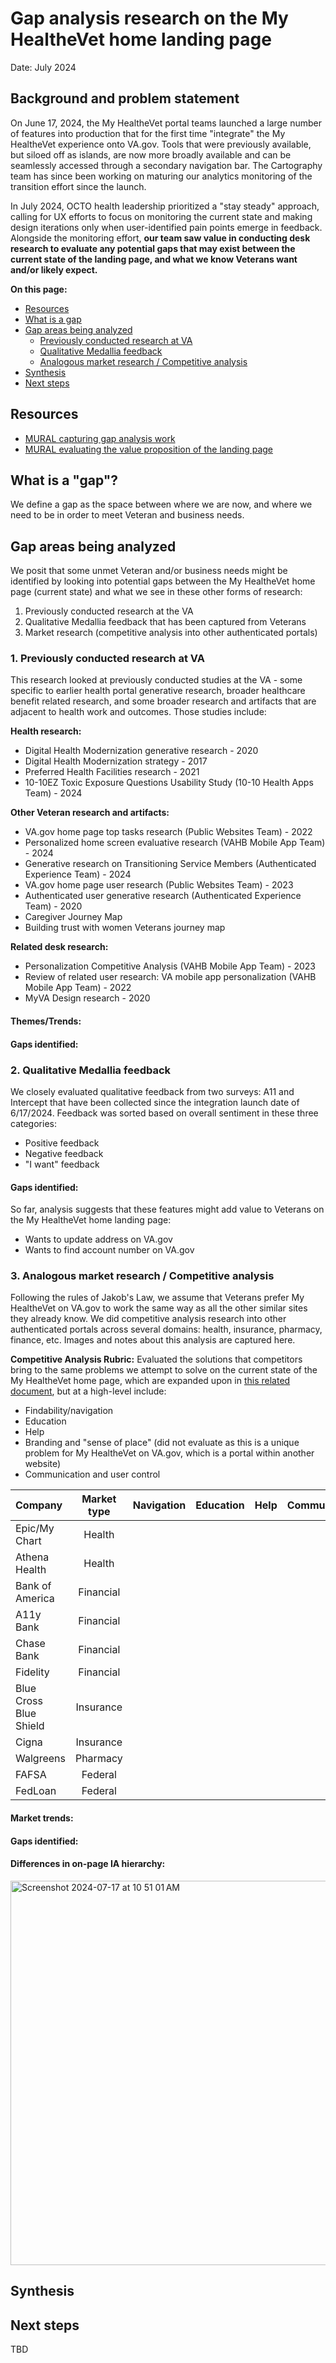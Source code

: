 # Gap analysis research on the My HealtheVet home landing page
Date: July 2024

## Background and problem statement
On June 17, 2024, the My HealtheVet portal teams launched a large number of features into production that for the first time "integrate" the My HealtheVet experience onto VA.gov. Tools that were previously available, but siloed off as islands, are now more broadly available and can be seamlessly accessed through a secondary navigation bar. The Cartography team has since been working on maturing our analytics monitoring of the transition effort since the launch.

In July 2024, OCTO health leadership prioritized a "stay steady" approach, calling for UX efforts to focus on monitoring the current state and making design iterations only when user-identified pain points emerge in feedback. Alongside the monitoring effort, **our team saw value in conducting desk research to evaluate any potential gaps that may exist between the current state of the landing page, and what we know Veterans want and/or likely expect.** 

**On this page:**
- [Resources](#resources)
- [What is a gap](#gap)
- [Gap areas being analyzed](#gaps-analyzed)
  - [Previously conducted research at VA](#va-research)
  - [Qualitative Medallia feedback](#medallia)
  - [Analogous market research / Competitive analysis](#competitive-analysis)
- [Synthesis](#synthesis)
- [Next steps](#next-steps)

## <a name="resources"></a>Resources<br>
* [MURAL capturing gap analysis work](https://app.mural.co/t/departmentofveteransaffairs9999/m/departmentofveteransaffairs9999/1720032090287/45ea8c3a6b9565d9fc9153ef904439297f8e5849?sender=uf94a77a19aaf687331c09367)
* [MURAL evaluating the value proposition of the landing page](https://app.mural.co/t/departmentofveteransaffairs9999/m/departmentofveteransaffairs9999/1720626651406/8ca7814644add1eb1ccc71085af34de249f35ded?sender=uf94a77a19aaf687331c09367) 

## <a name="gap"></a>What is a "gap"?<br>
We define a gap as the space between where we are now, and where we need to be in order to meet Veteran and business needs. 

## <a name="gaps-analyzed"></a>Gap areas being analyzed<br>
We posit that some unmet Veteran and/or business needs might be identified by looking into potential gaps between the My HealtheVet home page (current state) and what we see in these other forms of research:  
1. Previously conducted research at the VA
2. Qualitative Medallia feedback that has been captured from Veterans
3. Market research (competitive analysis into other authenticated portals)

### <a name="va-research"></a>1. Previously conducted research at VA<br>
This research looked at previously conducted studies at the VA - some specific to earlier health portal generative research, broader healthcare benefit related research, and some broader research and artifacts that are adjacent to health work and outcomes. Those studies include:

**Health research:**
* Digital Health Modernization generative research - 2020
* Digital Health Modernization strategy - 2017
* Preferred Health Facilities research - 2021
* 10-10EZ Toxic Exposure Questions Usability Study (10-10 Health Apps Team) - 2024

**Other Veteran research and artifacts:**
* VA.gov home page top tasks research (Public Websites Team) - 2022
* Personalized home screen evaluative research (VAHB Mobile App Team) - 2024
* Generative research on Transitioning Service Members (Authenticated Experience Team) - 2024
* VA.gov home page user research (Public Websites Team) - 2023
* Authenticated user generative research (Authenticated Experience Team) - 2020
* Caregiver Journey Map
* Building trust with women Veterans journey map

**Related desk research:**
* Personalization Competitive Analysis (VAHB Mobile App Team) - 2023
* Review of related user research: VA mobile app personalization (VAHB Mobile App Team) - 2022
* MyVA Design research - 2020

#### Themes/Trends: 

#### Gaps identified: 


### <a name="medallia"></a>2. Qualitative Medallia feedback<br>
We closely evaluated qualitative feedback from two surveys: A11 and Intercept that have been collected since the integration launch date of 6/17/2024. Feedback was sorted based on overall sentiment in these three categories: 
* Positive feedback
* Negative feedback 
* "I want" feedback

#### Gaps identified:
So far, analysis suggests that these features might add value to Veterans on the My HealtheVet home landing page:
* Wants to update address on VA.gov
* Wants to find account number on VA.gov 

### <a name="competitive-analysis"></a>3. Analogous market research / Competitive analysis<br>
Following the rules of Jakob's Law, we assume that Veterans prefer My HealtheVet on VA.gov to work the same way as all the other similar sites they already know. We did competitive analysis research into other authenticated portals across several domains: health, insurance, pharmacy, finance, etc. Images and notes about this analysis are captured here. 

**Competitive Analysis Rubric:** 
Evaluated the solutions that competitors bring to the same problems we attempt to solve on the current state of the My HealtheVet home page, which are expanded upon in [this related document](), but at a high-level include: 
* Findability/navigation
* Education
* Help
* Branding and "sense of place" (did not evaluate as this is a unique problem for My HealtheVet on VA.gov, which is a portal within another website)
* Communication and user control

| Company | Market type | Navigation | Education | Help | Communication | User control | Other |
|:------|:-----:|:------|:------|:------|:--------|:------|:------|
| Epic/My Chart | Health | | | | | | |
| Athena Health | Health | | | | | | |
| Bank of America | Financial | | | | | | |
| A11y Bank | Financial | | | | | | |
| Chase Bank | Financial | | | | | | |
| Fidelity | Financial | | | | | | |
| Blue Cross Blue Shield | Insurance | | | | | | |
| Cigna | Insurance | | | | | | |
| Walgreens | Pharmacy | | | | | | |
| FAFSA | Federal | | | | | | |
| FedLoan | Federal | | | | | | |

#### Market trends:


#### Gaps identified:


#### Differences in on-page IA hierarchy:

<img width="615" alt="Screenshot 2024-07-17 at 10 51 01 AM" src="https://github.com/user-attachments/assets/7db134ea-c06c-415c-be89-2a9230ab001c">

## <a name="synthesis"></a>Synthesis<br>

## <a name="next-steps"></a>Next steps<br>
TBD



